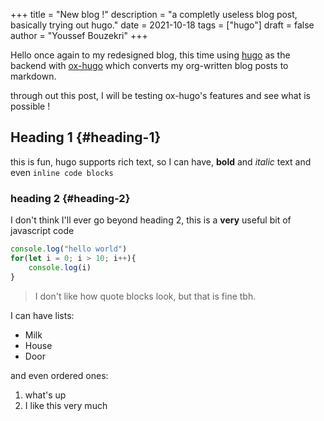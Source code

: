 +++
title = "New blog !"
description = "a completly useless blog post, basically trying out hugo."
date = 2021-10-18
tags = ["hugo"]
draft = false
author = "Youssef Bouzekri"
+++

Hello once again to my redesigned blog, this time using [hugo](https://gohugo.io) as the backend with [ox-hugo](https://ox-hugo.scripter.co/) which converts my org-written blog posts to markdown.

through out this post, I will be testing ox-hugo's features and see what is possible !


## Heading 1 {#heading-1}

this is fun, hugo supports rich text, so I can have, **bold** and _italic_ text and even `inline code blocks`


### heading 2 {#heading-2}

I don't think I'll ever go beyond heading 2, this is a **very** useful bit of javascript code

```js
console.log("hello world")
for(let i = 0; i > 10; i++){
    console.log(i)
}
```

> I don't like how quote blocks look, but that is fine tbh.

I can have lists:

-   Milk
-   House
-   Door

and even ordered ones:

1.  what's up
2.  I like this very much
